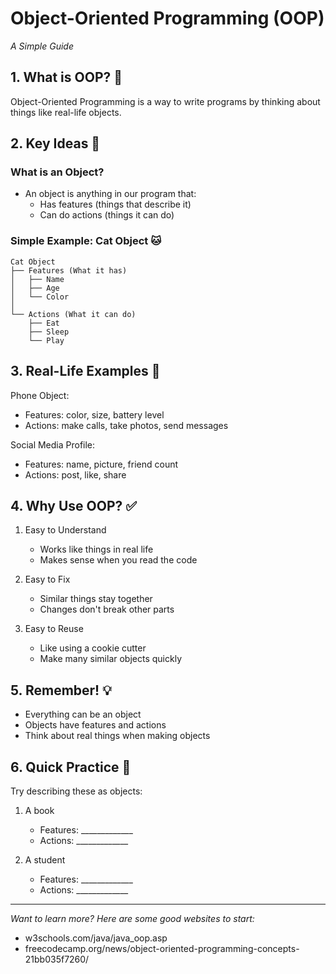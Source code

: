 # Object-Oriented Programming (OOP)
*A Simple Guide*

## 1. What is OOP? 📱
Object-Oriented Programming is a way to write programs by thinking about things like real-life objects.

## 2. Key Ideas 🔑

### What is an Object?
- An object is anything in our program that:
  * Has features (things that describe it)
  * Can do actions (things it can do)

### Simple Example: Cat Object 🐱
```
Cat Object
├── Features (What it has)
│   ├── Name
│   ├── Age
│   └── Color
│
└── Actions (What it can do)
    ├── Eat
    ├── Sleep
    └── Play
```

## 3. Real-Life Examples 🌟

Phone Object:
* Features: color, size, battery level
* Actions: make calls, take photos, send messages

Social Media Profile:
* Features: name, picture, friend count
* Actions: post, like, share

## 4. Why Use OOP? ✅
1. Easy to Understand
   * Works like things in real life
   * Makes sense when you read the code

2. Easy to Fix
   * Similar things stay together
   * Changes don't break other parts

3. Easy to Reuse
   * Like using a cookie cutter
   * Make many similar objects quickly

## 5. Remember! 💡
* Everything can be an object
* Objects have features and actions
* Think about real things when making objects

## 6. Quick Practice 📝
Try describing these as objects:
1. A book
   * Features: _____________
   * Actions: _____________

2. A student
   * Features: _____________
   * Actions: _____________

---
*Want to learn more? Here are some good websites to start:*
* w3schools.com/java/java_oop.asp
* freecodecamp.org/news/object-oriented-programming-concepts-21bb035f7260/
